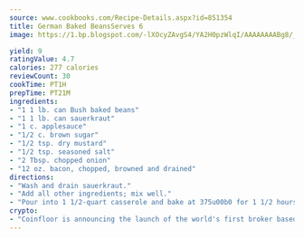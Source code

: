 ```yaml
---
source: www.cookbooks.com/Recipe-Details.aspx?id=851354
title: German Baked BeansServes 6  
image: https://1.bp.blogspot.com/-lXOcyZAvgS4/YA2H0pzWlqI/AAAAAAAABg8/_HX4JI-WmFM0Tz684w_qYjP9vBzksmFNgCLcBGAsYHQ/s219/20.png

yield: 9
ratingValue: 4.7
calories: 277 calories
reviewCount: 30
cookTime: PT1H
prepTime: PT21M
ingredients:
- "1 1 lb. can Bush baked beans"
- "1 1 lb. can sauerkraut"
- "1 c. applesauce"
- "1/2 c. brown sugar"
- "1/2 tsp. dry mustard"
- "1/2 tsp. seasoned salt"
- "2 Tbsp. chopped onion"
- "12 oz. bacon, chopped, browned and drained"
directions:
- "Wash and drain sauerkraut."
- "Add all other ingredients; mix well."
- "Pour into 1 1/2-quart casserole and bake at 375u00b0 for 1 1/2 hours, covered."
crypto:
- "Coinfloor is announcing the launch of the world's first broker based bitcoin marketplace."
---
```

